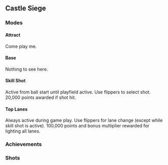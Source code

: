 ## Castle Siege

### Modes

#### Attract

Come play me.

#### Base

Nothing to see here.

#### Skill Shot

Active from ball start until playfield active.  Use flippers to select shot.  20,000 points awarded if shot hit.

#### Top Lanes

Always active during game play.  Use flippers for lane change (except while skill shot is active).  100,000 points and bonus multiplier rewarded for lighting all lanes.

### Achievements

### Shots
